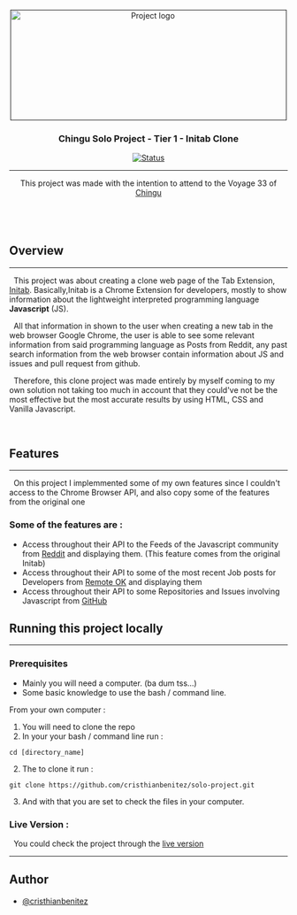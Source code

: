 <p align="center">
  <a href="" rel="noopener">
 <img width=500px height=200px src="https://chingu.io/logo-with-text-192.png" alt="Project logo"></a>
</p>

<h3 align="center">Chingu Solo Project - Tier 1 - Initab Clone</h3>

<div align="center">

[![Status](https://img.shields.io/badge/status-active-success.svg)]()

</div>

---

<p align="center"> This project was made with the intention to attend to the Voyage 33 of <a href='https://medium.com/chingu/gain-experience-as-a-developer-chingu-voyage-33-teaser-how-to-get-started-e951b1deffe'>Chingu</a>
    <br> 
</p>

## <br/>

## Overview

---

$~$ This project was about creating a clone web page of the Tab Extension, <a href='https://initab.com/'>Initab</a>.
Basically,Initab is a Chrome Extension for developers, mostly to show information about the lightweight interpreted programming language **Javascript** (JS).

$~$ All that information in shown to the user when creating a new tab in the web browser Google Chrome, the user is able to see some relevant information from said programming language as Posts from Reddit, any past search information from the web browser contain information about JS and issues and pull request from github.

$~$ Therefore, this clone project was made entirely by myself coming to my own solution not taking too much in account that they could've not be the most effective but the most accurate results by using HTML, CSS and Vanilla Javascript.

<br/>

## Features

---

$~$ On this project I implemmented some of my own features since I couldn't access to the Chrome Browser API, and also copy some of the features from the original one

### Some of the features are :

- Access throughout their API to the Feeds of the Javascript community from [Reddit](https://www.reddit.com/r/javascript/) and displaying them. (This feature comes from the original Initab)
- Access throughout their API to some of the most recent Job posts for Developers from [Remote OK](https://remoteok.io/) and displaying them
- Access throughout their API to some Repositories and Issues involving Javascript from [GitHub](https://github.com/)
  $~$

## Running this project locally

---

### Prerequisites

- Mainly you will need a computer. (ba dum tss...)
- Some basic knowledge to use the bash / command line.

From your own computer :

1. You will need to clone the repo
2. In your your bash / command line run :

```
cd [directory_name]
```

2. The to clone it run :

```
git clone https://github.com/cristhianbenitez/solo-project.git
```

3. And with that you are set to check the files in your computer.

### Live Version :

$~$ You could check the project through the [live version](https://cristhianbenitez.github.io/solo-project/)

---

## Author

- [@cristhianbenitez](https://github.com/cristhianbenitez)

